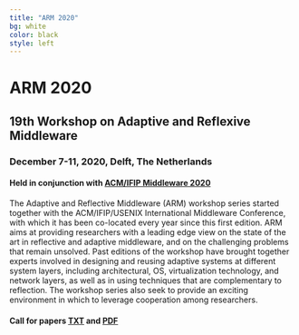 ```yaml
---
title: "ARM 2020"
bg: white
color: black
style: left
---
```


# ARM 2020


## 19th Workshop on Adaptive and Reflexive Middleware

### December 7-11, 2020, Delft, The Netherlands

#### Held in conjunction with <a href="http://2020.middleware-conference.org/">ACM/IFIP Middleware 2020</a>


The Adaptive and Reflective Middleware (ARM) workshop series started together with the ACM/IFIP/USENIX International Middleware Conference, with which it has been co-located every year since this first edition. ARM aims at providing researchers with a leading edge view on the state of the art in reflective and adaptive middleware, and on the challenging problems that remain unsolved. Past editions of the workshop have brought together experts involved in designing and reusing adaptive systems at different system layers, including architectural, OS, virtualization technology, and network layers, as well as in using techniques that are complementary to reflection. The workshop series also seek to provide an exciting environment in which to leverage cooperation among researchers.


#### Call for papers <a href="cfp/cfp.txt"> TXT</a> and <a href="cfp/cfp.pdf"> PDF

<!---
<span class="fa-stack subtlecircle" style="font-size:100px; background:rgba(255,166,0,0.1)">
  <i class="fa fa-circle fa-stack-2x text-white"></i>
  <i class="fa fa-bicycle fa-stack-1x text-orange"></i>
</span>
-->
